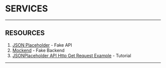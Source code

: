 # SERVICES  

--- 

## RESOURCES  

1. [JSON Placeholder](https://jsonplaceholder.typicode.com/) - Fake API  
1. [Mockend](https://github.com/apps/mockend) - Fake Backend 
1. [JSONPlaceholder API Http Get Request Example](https://youtu.be/nSMG61w90Ks) - Tutorial  

---  

